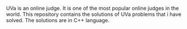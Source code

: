 UVa is an online judge. It is one of the most popular online judges in the world. This repository contains the solutions of UVa problems that i have solved. The solutions are in C++ language. 
